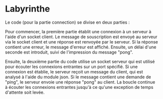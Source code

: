 # Labyrinthe

Le code (pour la partie connection) se divise en deux parties :

Pour commencer, la première partie établit une connexion à un serveur à l'aide d'un socket client. Le message de souscription est envoyé au serveur via le socket client et une réponse est renvoyée par le serveur. Si la réponse contient une erreur, le message d'erreur est affiché. Ensuite, un délai d'une seconde est introduit, suivi de l'impression du message "pong".

Ensuite, la deuxième partie du code utilise un socket serveur qui est utilisé pour écouter les connexions entrantes sur un port spécifié. Si une connexion est établie, le serveur reçoit un message du client, qui est analysé à l'aide du module json. Si le message contient une demande de "ping", le serveur envoie une réponse "pong" au client. La boucle continue à écouter les connexions entrantes jusqu'à ce qu'une exception de temps d'attente soit levée.

